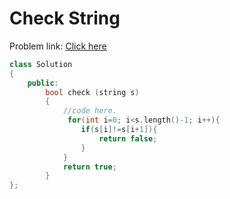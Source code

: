 # Check String

Problem link: [Click here](https://www.geeksforgeeks.org/problems/check-string1818/1?page=3&difficulty=School&sortBy=submissions)

```cpp
class Solution
{
    public:
        bool check (string s)
        {
        	//code here.
        	 for(int i=0; i<s.length()-1; i++){
                if(s[i]!=s[i+1]){
                    return false;
                }
            }
            return true;
        }
};
```